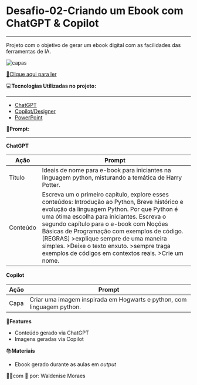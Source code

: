 # Desafio-02-Criando um Ebook com ChatGPT & Copilot
***

Projeto com o objetivo de gerar um ebook digital com as facilidades das ferramentas de IA.

![capas](https://github.com/WaldeniseMoraes/Criando-um-Ebook-com-ChatGPT/assets/161647255/75cee1e3-2e42-4169-82fd-c59899a1772b)

[📖Clique aqui para ler](https://github.com/WaldeniseMoraes/Criando-um-Ebook-com-ChatGPT/blob/main/output/ebook_V2.pdf)

💻**Tecnologias Utilizadas no projeto:**
***

* [ChatGPT](https://chat.openai.com/)
* [Copilot/Designer](https://copilot.microsoft.com/)
* [PowerPoint](https://www.microsoft.com/pt-br/microsoft-365/powerpoint)


🧠**Prompt:**
***

**ChatGPT**

Ação | Prompt| 
---|---|
Título| Ideais de nome para e-book para iniciantes na linguagem python, misturando a temática de Harry Potter.
Conteúdo| Escreva um o primeiro capítulo, explore esses conteúdos: Introdução ao Python, Breve histórico e evolução da linguagem Python. Por que Python é uma ótima escolha para iniciantes. Escreva o segundo capítulo para o e-book com Noções Básicas de Programação com exemplos de código.   [REGRAS]  >explique sempre de uma maneira simples. >Deixe o texto enxuto. >sempre traga exemplos de códigos em contextos reais. >Crie um nome.

**Copilot**

Ação| Prompt|
---|---|
Capa| Criar uma imagem inspirada em Hogwarts e python, com linguagem python.

🌟**Features**

* Conteúdo gerado via ChatGPT
* Imagens geradas via Copilot

📚**Materiais**

* Ebook gerado durante as aulas em _*output*_

👩‍💻com 💌 por: Waldenise Moraes
